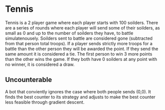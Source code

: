 # Tennis
Tennis is a 2 player game where each player starts with 100 soilders. There are a series of rounds where each player will send some of their soilders, as small as 0 and up to the number of soilders they have, to battle simulatenousely. Soilders sent to battle are considered gone (subtracted from that person total troops). If a player sends strictly more troops for a battle than the other person they will be awarded the point. If they send the same amount it is considered a tie. The first person to win 3 more points than the other wins the game. If they both have 0 soilders at any point with no winner, it is considered a draw.

## Uncounterable
A bot that conviently ignores the case where both people sends (0,0). It finds the best counter to its strategy and adjusts to make the best counter less feasible through gradient descent.

